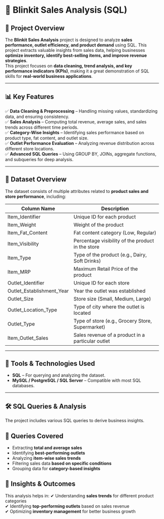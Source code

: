 # 🚀 Blinkit Sales Analysis (SQL)

## 📌 Project Overview  
The **Blinkit Sales Analysis** project is designed to analyze **sales performance, outlet efficiency, and product demand** using SQL. 
This project extracts valuable insights from sales data, helping businesses **optimize inventory, identify best-selling items, and improve revenue strategies**.  
This project focuses on **data cleaning, trend analysis, and key performance indicators (KPIs)**, making it a great demonstration of SQL skills for **real-world business applications**.

---

## 📊 Key Features  

✅ **Data Cleaning & Preprocessing** – Handling missing values, standardizing data, and ensuring consistency.  
✅ **Sales Analysis** – Computing total revenue, average sales, and sales trends across different time periods.  
✅ **Category-Wise Insights** – Identifying sales performance based on product type, fat content, and outlet size.  
✅ **Outlet Performance Evaluation** – Analyzing revenue distribution across different store locations.  
✅ **Advanced SQL Queries** – Using GROUP BY, JOINs, aggregate functions, and subqueries for deep analysis.  

---

## 📂 Dataset Overview  

The dataset consists of multiple attributes related to **product sales and store performance**, including:  

| Column Name         | Description                                         |
|---------------------|-----------------------------------------------------|
| Item_Identifier     | Unique ID for each product                         |
| Item_Weight        | Weight of the product                               |
| Item_Fat_Content   | Fat content category (Low, Regular)                 |
| Item_Visibility    | Percentage visibility of the product in the store   |
| Item_Type          | Type of the product (e.g., Dairy, Soft Drinks)      |
| Item_MRP           | Maximum Retail Price of the product                 |
| Outlet_Identifier  | Unique ID for each store                            |
| Outlet_Establishment_Year | Year the outlet was established              |
| Outlet_Size        | Store size (Small, Medium, Large)                    |
| Outlet_Location_Type | Type of city where the outlet is located          |
| Outlet_Type        | Type of store (e.g., Grocery Store, Supermarket)    |
| Item_Outlet_Sales  | Sales revenue of a product in a particular outlet   |

---

## 🔧 Tools & Technologies Used  

- **SQL** – For querying and analyzing the dataset.  
- **MySQL / PostgreSQL / SQL Server** – Compatible with most SQL databases.  


---

## 🛠 SQL Queries & Analysis  

The project includes various SQL queries to derive business insights.


## 📌 Queries Covered
- Extracting **total and average sales**
- Identifying **best-performing outlets**
- Analyzing **item-wise sales trends**
- Filtering sales data **based on specific conditions**
- Grouping data for **category-based insights**

## 🎯 Insights & Outcomes
This analysis helps in:
✔ Understanding **sales trends** for different product categories  
✔ Identifying **top-performing outlets** based on sales revenue  
✔ Optimizing **inventory management** for better business growth  


  

